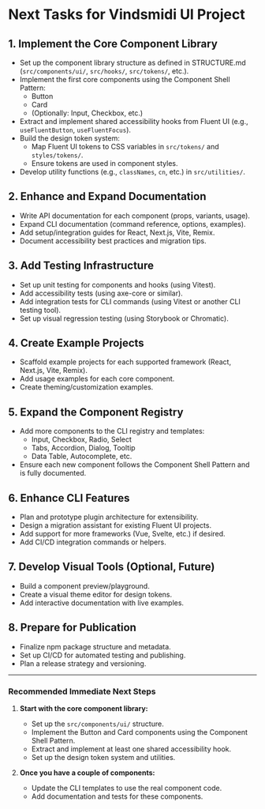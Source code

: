 # Next Tasks for Vindsmidi UI Project

## 1. Implement the Core Component Library
- Set up the component library structure as defined in STRUCTURE.md (`src/components/ui/`, `src/hooks/`, `src/tokens/`, etc.).
- Implement the first core components using the Component Shell Pattern:
  - Button
  - Card
  - (Optionally: Input, Checkbox, etc.)
- Extract and implement shared accessibility hooks from Fluent UI (e.g., `useFluentButton`, `useFluentFocus`).
- Build the design token system:
  - Map Fluent UI tokens to CSS variables in `src/tokens/` and `styles/tokens/`.
  - Ensure tokens are used in component styles.
- Develop utility functions (e.g., `classNames`, `cn`, etc.) in `src/utilities/`.

## 2. Enhance and Expand Documentation
- Write API documentation for each component (props, variants, usage).
- Expand CLI documentation (command reference, options, examples).
- Add setup/integration guides for React, Next.js, Vite, Remix.
- Document accessibility best practices and migration tips.

## 3. Add Testing Infrastructure
- Set up unit testing for components and hooks (using Vitest).
- Add accessibility tests (using axe-core or similar).
- Add integration tests for CLI commands (using Vitest or another CLI testing tool).
- Set up visual regression testing (using Storybook or Chromatic).

## 4. Create Example Projects
- Scaffold example projects for each supported framework (React, Next.js, Vite, Remix).
- Add usage examples for each core component.
- Create theming/customization examples.

## 5. Expand the Component Registry
- Add more components to the CLI registry and templates:
  - Input, Checkbox, Radio, Select
  - Tabs, Accordion, Dialog, Tooltip
  - Data Table, Autocomplete, etc.
- Ensure each new component follows the Component Shell Pattern and is fully documented.

## 6. Enhance CLI Features
- Plan and prototype plugin architecture for extensibility.
- Design a migration assistant for existing Fluent UI projects.
- Add support for more frameworks (Vue, Svelte, etc.) if desired.
- Add CI/CD integration commands or helpers.

## 7. Develop Visual Tools (Optional, Future)
- Build a component preview/playground.
- Create a visual theme editor for design tokens.
- Add interactive documentation with live examples.

## 8. Prepare for Publication
- Finalize npm package structure and metadata.
- Set up CI/CD for automated testing and publishing.
- Plan a release strategy and versioning.

---

### Recommended Immediate Next Steps

1. **Start with the core component library:**
   - Set up the `src/components/ui/` structure.
   - Implement the Button and Card components using the Component Shell Pattern.
   - Extract and implement at least one shared accessibility hook.
   - Set up the design token system and utilities.

2. **Once you have a couple of components:**
   - Update the CLI templates to use the real component code.
   - Add documentation and tests for these components. 